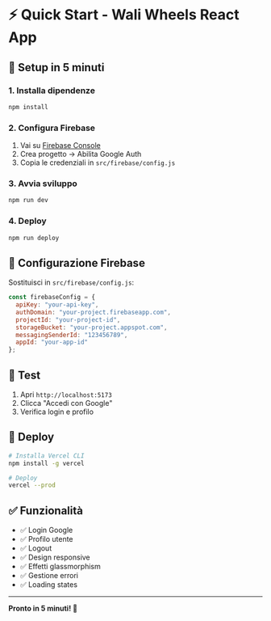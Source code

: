 # ⚡ Quick Start - Wali Wheels React App

## 🚀 Setup in 5 minuti

### 1. Installa dipendenze
```bash
npm install
```

### 2. Configura Firebase
1. Vai su [Firebase Console](https://console.firebase.google.com/)
2. Crea progetto → Abilita Google Auth
3. Copia le credenziali in `src/firebase/config.js`

### 3. Avvia sviluppo
```bash
npm run dev
```

### 4. Deploy
```bash
npm run deploy
```

## 🔧 Configurazione Firebase

Sostituisci in `src/firebase/config.js`:

```javascript
const firebaseConfig = {
  apiKey: "your-api-key",
  authDomain: "your-project.firebaseapp.com",
  projectId: "your-project-id",
  storageBucket: "your-project.appspot.com",
  messagingSenderId: "123456789",
  appId: "your-app-id"
};
```

## 📱 Test

1. Apri `http://localhost:5173`
2. Clicca "Accedi con Google"
3. Verifica login e profilo

## 🚀 Deploy

```bash
# Installa Vercel CLI
npm install -g vercel

# Deploy
vercel --prod
```

## ✅ Funzionalità

- ✅ Login Google
- ✅ Profilo utente
- ✅ Logout
- ✅ Design responsive
- ✅ Effetti glassmorphism
- ✅ Gestione errori
- ✅ Loading states

---

**Pronto in 5 minuti! 🎉**


